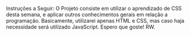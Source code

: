 Instruções a Seguir:
O Projeto consiste em utilizar o aprendizado de CSS desta semana,
e aplicar outros conhecimentos gerais em relação a programação.
Basicamente, utilizarei apenas HTML e CSS, 
mas caso haja necessidade será utilizado JavaScript.
Espero que goste!
RW.
